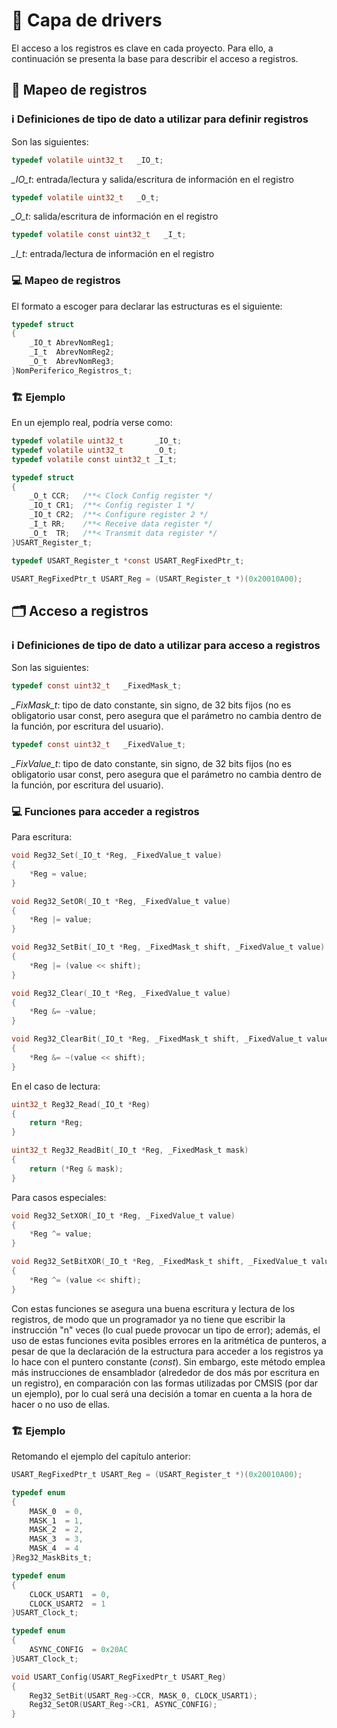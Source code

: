 # 🧱 Capa de drivers
El acceso a los registros es clave en cada proyecto. Para ello, a continuación se presenta la base para describir el acceso a registros.

## 💾 Mapeo de registros

### ℹ️ Definiciones de tipo de dato a utilizar para definir registros
Son las siguientes:

```c
typedef volatile uint32_t   _IO_t;
```
*_IO_t*: entrada/lectura y salida/escritura de información en el registro

```c
typedef volatile uint32_t   _O_t;
```
*_O_t*: salida/escritura de información en el registro

```c
typedef volatile const uint32_t   _I_t;
```
*_I_t*: entrada/lectura de información en el registro

### 💻 Mapeo de registros
El formato a escoger para declarar las estructuras es el siguiente:

```c
typedef struct 
{
    _IO_t AbrevNomReg1;
    _I_t  AbrevNomReg2;
    _O_t  AbrevNomReg3;
}NomPeriferico_Registros_t;
```

### 🏗️ Ejemplo
En un ejemplo real, podría verse como:

```c
typedef volatile uint32_t       _IO_t;
typedef volatile uint32_t       _O_t;
typedef volatile const uint32_t _I_t;

typedef struct
{
    _O_t CCR;   /**< Clock Config register */
    _IO_t CR1;  /**< Config register 1 */
    _IO_t CR2;  /**< Configure register 2 */
    _I_t RR;    /**< Receive data register */
    _O_t  TR;   /**< Transmit data register */
}USART_Register_t;

typedef USART_Register_t *const USART_RegFixedPtr_t;

USART_RegFixedPtr_t USART_Reg = (USART_Register_t *)(0x20010A00);
```

## 🗂️ Acceso a registros

### ℹ️ Definiciones de tipo de dato a utilizar para acceso a registros
Son las siguientes:

```c
typedef const uint32_t   _FixedMask_t;
```
*_FixMask_t*: tipo de dato constante, sin signo, de 32 bits fijos (no es obligatorio usar const, pero asegura que el parámetro no cambia dentro de la función, por escritura del usuario).

```c
typedef const uint32_t   _FixedValue_t;
```
*_FixValue_t*: tipo de dato constante, sin signo, de 32 bits fijos (no es obligatorio usar const, pero asegura que el parámetro no cambia dentro de la función, por escritura del usuario).

### 💻 Funciones para acceder a registros
Para escritura:
```c
void Reg32_Set(_IO_t *Reg, _FixedValue_t value)
{
    *Reg = value;
}
```

```c
void Reg32_SetOR(_IO_t *Reg, _FixedValue_t value)
{
    *Reg |= value;
}
```

```c
void Reg32_SetBit(_IO_t *Reg, _FixedMask_t shift, _FixedValue_t value)
{
    *Reg |= (value << shift);
}
```

```c
void Reg32_Clear(_IO_t *Reg, _FixedValue_t value)
{
    *Reg &= ~value;
}
```

```c
void Reg32_ClearBit(_IO_t *Reg, _FixedMask_t shift, _FixedValue_t value)
{
    *Reg &= ~(value << shift);
}
```

En el caso de lectura:

```c
uint32_t Reg32_Read(_IO_t *Reg)
{
    return *Reg;
}
```

```c
uint32_t Reg32_ReadBit(_IO_t *Reg, _FixedMask_t mask)
{
    return (*Reg & mask);
}
```

Para casos especiales:
```c
void Reg32_SetXOR(_IO_t *Reg, _FixedValue_t value)
{
    *Reg ^= value;
}
```

```c
void Reg32_SetBitXOR(_IO_t *Reg, _FixedMask_t shift, _FixedValue_t value)
{
    *Reg ^= (value << shift);
}
```

Con estas funciones se asegura una buena escritura y lectura de los registros, de modo que un programador ya no tiene que escribir la instrucción "n" veces (lo cual puede provocar un tipo de error); además, el uso de estas funciones evita posibles errores en la aritmética de punteros, a pesar de que la declaración de la estructura para acceder a los registros ya lo hace con el puntero constante (*const*). Sin embargo, este método emplea más instrucciones de ensamblador (alrededor de dos más por escritura en un registro), en comparación con las formas utilizadas por CMSIS (por dar un ejemplo), por lo cual será una decisión a tomar en cuenta a la hora de hacer o no uso de ellas.

### 🏗️ Ejemplo
Retomando el ejemplo del capítulo anterior:

```c
USART_RegFixedPtr_t USART_Reg = (USART_Register_t *)(0x20010A00);

typedef enum
{
    MASK_0  = 0,
    MASK_1  = 1,
    MASK_2  = 2,
    MASK_3  = 3,
    MASK_4  = 4
}Reg32_MaskBits_t;

typedef enum
{
    CLOCK_USART1  = 0,
    CLOCK_USART2  = 1
}USART_Clock_t;

typedef enum
{
    ASYNC_CONFIG  = 0x20AC
}USART_Clock_t;

void USART_Config(USART_RegFixedPtr_t USART_Reg)
{
    Reg32_SetBit(USART_Reg->CCR, MASK_0, CLOCK_USART1);
    Reg32_SetOR(USART_Reg->CR1, ASYNC_CONFIG);
}
```
